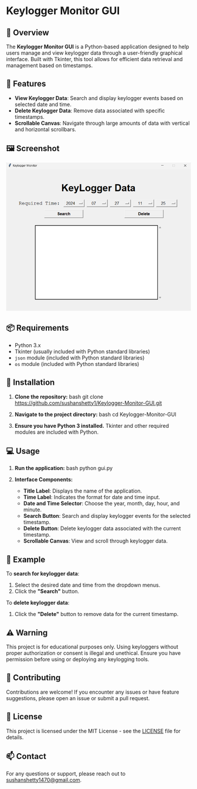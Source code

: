 # Keylogger Monitor GUI

## 📜 Overview

The **Keylogger Monitor GUI** is a Python-based application designed to help users manage and view keylogger data through a user-friendly graphical interface. Built with Tkinter, this tool allows for efficient data retrieval and management based on timestamps.

## 🎨 Features

- **View Keylogger Data**: Search and display keylogger events based on selected date and time.
- **Delete Keylogger Data**: Remove data associated with specific timestamps.
- **Scrollable Canvas**: Navigate through large amounts of data with vertical and horizontal scrollbars.

## 🖼 Screenshot

![Keylogger Monitor GUI Interface](GUI.png)

## 📦 Requirements

- Python 3.x
- Tkinter (usually included with Python standard libraries)
- `json` module (included with Python standard libraries)
- `os` module (included with Python standard libraries)

## 🚀 Installation

1. **Clone the repository:**
   bash
   git clone https://github.com/sushanshetty1/Keylogger-Monitor-GUI.git
   

2. **Navigate to the project directory:**
   bash
   cd Keylogger-Monitor-GUI
   

3. **Ensure you have Python 3 installed.** Tkinter and other required modules are included with Python.

## 💻 Usage

1. **Run the application:**
   bash
   python gui.py
   

2. **Interface Components:**
   - **Title Label**: Displays the name of the application.
   - **Time Label**: Indicates the format for date and time input.
   - **Date and Time Selector**: Choose the year, month, day, hour, and minute.
   - **Search Button**: Search and display keylogger events for the selected timestamp.
   - **Delete Button**: Delete keylogger data associated with the current timestamp.
   - **Scrollable Canvas**: View and scroll through keylogger data.

## 📝 Example

To **search for keylogger data**:
1. Select the desired date and time from the dropdown menus.
2. Click the **"Search"** button.

To **delete keylogger data**:
1. Click the **"Delete"** button to remove data for the current timestamp.

## ⚠ Warning

This project is for educational purposes only. Using keyloggers without proper authorization or consent is illegal and unethical. Ensure you have permission before using or deploying any keylogging tools.

## 🤝 Contributing

Contributions are welcome! If you encounter any issues or have feature suggestions, please open an issue or submit a pull request.

## 📝 License

This project is licensed under the MIT License - see the [LICENSE](LICENSE) file for details.

## 📫 Contact

For any questions or support, please reach out to [sushanshetty1470@gmail.com](mailto:sushanshetty1470@gmail.com).
